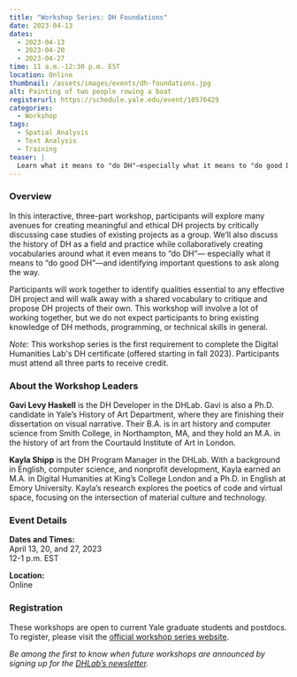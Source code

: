 ```yaml
---
title: "Workshop Series: DH Foundations"
date: 2023-04-13
dates:
  - 2023-04-13
  - 2023-04-20
  - 2023-04-27
time: 11 a.m.-12:30 p.m. EST
location: Online
thumbnail: /assets/images/events/dh-foundations.jpg
alt: Painting of two people rowing a boat
registerurl: https://schedule.yale.edu/event/10576429
categories:
  - Workshop
tags:
  - Spatial Analysis
  - Text Analysis
  - Training
teaser: |
  Learn what it means to "do DH"—especially what it means to "do good DH"—in this online workshop series. Over the course of three sessions, participants will explore avenues for creating meaningful and ethical DH projects, examine the history of DH as a field, and critically discuss case studies as a group.
---
```

### Overview
In this interactive, three-part workshop, participants will explore many avenues for creating meaningful and ethical DH projects by critically discussing case studies of existing projects as a group. We’ll also discuss the history of DH as a field and practice while collaboratively creating vocabularies around what it even means to “do DH”— especially what it means to “do good DH”—and identifying important questions to ask along the way.  

Participants will work together to identify qualities essential to any effective DH project and will walk away with a shared vocabulary to critique and propose DH projects of their own. This workshop will involve a lot of working together, but we do not expect participants to bring existing knowledge of DH methods, programming, or technical skills in general.  

*Note:* This workshop series is the first requirement to complete the Digital Humanities Lab's DH certificate (offered starting in fall 2023). Participants must attend all three parts to receive credit.  

### About the Workshop Leaders

**Gavi Levy Haskell** is the DH Developer in the DHLab. Gavi is also a Ph.D. candidate in Yale’s History of Art Department, where they are finishing their dissertation on visual narrative. Their B.A. is in art history and computer science from Smith College, in Northampton, MA, and they hold an M.A. in the history of art from the Courtauld Institute of Art in London.  

**Kayla Shipp** is the DH Program Manager in the DHLab. With a background in English, computer science, and nonprofit development, Kayla earned an M.A. in Digital Humanities at King’s College London and a Ph.D. in English at Emory University. Kayla’s research explores the poetics of code and virtual space, focusing on the intersection of material culture and technology.  

### Event Details

**Dates and Times:**   
April 13, 20, and 27, 2023  
12-1 p.m. EST  
  
**Location:**  
Online  
  
### Registration
These workshops are open to current Yale graduate students and postdocs. To register, please visit the <a href='https://schedule.yale.edu/event/10576429' target='_blank'>official workshop series website</a>.  
  
*Be among the first to know when future workshops are announced by signing up for the <a href='https://subscribe.yale.edu/browse?search=digital+humanities' target='_blank'>DHLab’s newsletter</a>.*
